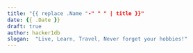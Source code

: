 ```yaml
---
title: "{{ replace .Name "-" " " | title }}"
date: {{ .Date }}
draft: true
author: hacker1db
slogan:  "Live, Learn, Travel, Never forget your hobbies!"
---
```

